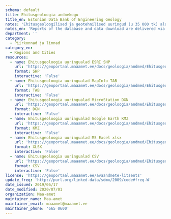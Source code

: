 ```yaml
---
schema: default
title: Ehitusgeoloogia andmekogu 
title_en: Estonian Data Bank of Engineering Geology
notes: 'Ehitusgeoloogilised ja geotehnilised uuringud (u 35 000 tk) alates 1964. kuni tänaseni. Andmete vaatamiseks ja allalaadimiseks on Ehitusgeoloogia kaardirakendus, mis näitab andmekogus olevate aruannete üldandmeid ning uuringualasid. <a href="http://geoportaal.maaamet.ee/index.php?lang_id=1&page_id=357&lang_id=1">Andmekogu veebileht</a>.'
notes_en: 'Reports of the database and data download are delivered via the web map application.'
department: ''
category:
  - Piirkonnad ja linnad
category_en:
  - Regions and Cities
resources:
  - name: Ehitusgeoloogia uuringualad ESRI SHP
    url: 'https://geoportaal.maaamet.ee/docs/geoloogia/andmed/Ehitusgeoloogia_uuringualad_shp.zip?t=20200406033604'
    format: SHP
    interactive: 'False'
  - name: Ehitusgeoloogia uuringualad MapInfo TAB
    url: 'https://geoportaal.maaamet.ee/docs/geoloogia/andmed/Ehitusgeoloogia_uuringualad_tab.zip?t=20200406033602'
    format: TAB
    interactive: 'False'
  - name: Ehitusgeoloogia uuringualad MicroStation DGN
    url: 'https://geoportaal.maaamet.ee/docs/geoloogia/andmed/Ehitusgeoloogia_uuringualad_dgn.dgn?t=20200406033550'
    format: DGN
    interactive: 'False'
  - name: Ehitusgeoloogia uuringualad Google Earth KMZ
    url: 'https://geoportaal.maaamet.ee/docs/geoloogia/andmed/Ehitusgeoloogia_uuringualad_kmz.kmz?t=20200406033547'
    format: KMZ
    interactive: 'False'
  - name: Ehitusgeoloogia uuringualad MS Excel xlsx
    url: 'https://geoportaal.maaamet.ee/docs/geoloogia/andmed/Ehitusgeoloogia_uuringualad_xlsx.xlsx?t=20200406033601'
    format: XLSX
    interactive: 'False'
  - name: Ehitusgeoloogia uuringualad CSV
    url: 'https://geoportaal.maaamet.ee/docs/geoloogia/andmed/Ehitusgeoloogia_uuringualad_csv.csv?t=20200406033533'
    format: CSV
    interactive: 'False'
license: 'https://geoportaal.maaamet.ee/avaandmete-litsents'
update_freq: 'http://purl.org/linked-data/sdmx/2009/code#freq-W'
date_issued: 2019/06/17
date_modified: 2020/07/01
organization: Maa-amet
maintainer_name: Maa-amet
maintainer_email: maaamet@maaamet.ee
maintainer_phone: '665 0600'
---
```

